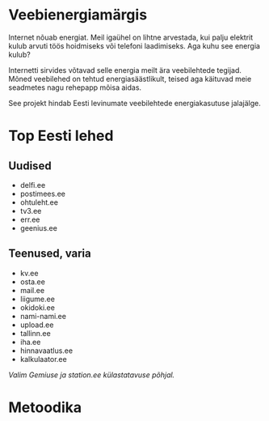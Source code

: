 # Veebienergiamärgis

Internet nõuab energiat. Meil igaühel on lihtne arvestada, kui palju elektrit kulub arvuti töös hoidmiseks või telefoni laadimiseks. Aga kuhu see energia kulub?

Internetti sirvides võtavad selle energia meilt ära veebilehtede tegijad. Mõned veebilehed on tehtud energiasäästlikult, teised aga käituvad meie seadmetes nagu rehepapp mõisa aidas.

See projekt hindab Eesti levinumate veebilehtede energiakasutuse jalajälge.

# Top Eesti lehed

## Uudised

* delfi.ee
* postimees.ee
* ohtuleht.ee
* tv3.ee
* err.ee
* geenius.ee

## Teenused, varia

* kv.ee
* osta.ee 
* mail.ee
* liigume.ee
* okidoki.ee
* nami-nami.ee
* upload.ee
* tallinn.ee
* iha.ee
* hinnavaatlus.ee
* kalkulaator.ee

_Valim Gemiuse ja station.ee külastatavuse põhjal._

# Metoodika